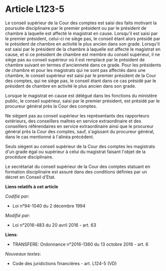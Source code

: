 # Article L123-5

Le conseil supérieur de la Cour des comptes est saisi des faits motivant la poursuite disciplinaire par le premier président
ou par le président de chambre à laquelle est affecté le magistrat en cause. Lorsqu'il est saisi par le premier président,
celui-ci ne siège pas, le conseil étant alors présidé par le président de chambre en activité le plus ancien dans son grade.
Lorsqu'il est saisi par le président de la chambre à laquelle est affecté le magistrat en cause, et si ce président de
chambre est membre du conseil supérieur, il ne siège pas au conseil supérieur où il est remplacé par le président de chambre
suivant en termes d'ancienneté dans ce grade. Pour les présidents de chambre et pour les magistrats qui ne sont pas affectés
dans une chambre, le conseil supérieur est saisi par le premier président de la Cour des comptes, qui ne siège pas, le
conseil étant dans ce cas présidé par le président de chambre en activité le plus ancien dans son grade.

Lorsque le magistrat en cause est délégué dans les fonctions du ministère public, le conseil supérieur, saisi par le premier
président, est présidé par le procureur général près la Cour des comptes.

Ne siègent pas au conseil supérieur les représentants des rapporteurs extérieurs, des conseillers maîtres en service
extraordinaire et des conseillers référendaires en service extraordinaire ainsi que le procureur général près la Cour des
comptes, sauf, s'agissant du procureur général, dans le cas mentionné à l'alinéa précédent.

Seuls siègent au conseil supérieur de la Cour des comptes les magistrats d'un grade égal ou supérieur à celui du magistrat
faisant l'objet de la procédure disciplinaire.

Le secrétariat du conseil supérieur de la Cour des comptes statuant en formation disciplinaire est assuré dans des conditions
définies par un décret en Conseil d'Etat.

**Liens relatifs à cet article**

_Codifié par_:

  - Loi n°94-1040 du 2 décembre 1994

_Modifié par_:

  - Loi n°2016-483 du 20 avril 2016 - art. 63

**Liens**:

  - TRANSFERE: Ordonnance n°2016-1360 du 13 octobre 2016 - art. 6

_Nouveaux textes_:

  - Code des juridictions financières - art. L124-5 (VD)
